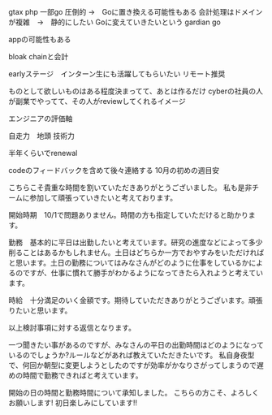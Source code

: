 gtax
php 一部go 圧倒的 →　Goに置き換える可能性もある
会計処理はドメインが複雑　→　静的にしたい
Goに変えていきたいという
gardian
go

appの可能性もある

bloak chainと会計








earlyステージ　インターン生にも活躍してもらいたい
リモート推奨

ものとして欲しいものはある程度決まってて、あとは作るだけ
cyberの社員の人が副業でやってて、その人がreviewしてくれるイメージ

エンジニアの評価軸

自走力　地頭
技術力

半年くらいでrenewal

codeのフィードバックを含めて後々連絡する
10月の初めの週目安


こちらこそ貴重な時間を割いていただきありがとうございました。
私も是非チームに参加して頑張っていきたいと考えております。

開始時期　10/1で問題ありません。時間の方も指定していただけると助かります。

勤務　基本的に平日は出勤したいと考えています。研究の進度などによって多少削ることはあるかもしれません。土日はどちらか一方でおやすみをいただければと思います。土日の勤務についてはみなさんがどのように仕事をしているかによるのですが、仕事に慣れて勝手がわかるようになってきたら入れようと考えています。

時給　十分満足のいく金額です。期待していただきありがとうございます。頑張りたいと思います。

以上検討事項に対する返信となります。

一つ聞きたい事があるのですが、みなさんの平日の出勤時間はどのようになっているのでしょうか?ルールなどがあれば教えていただきたいです。
私自身夜型で、何回か朝型に変更しようとしたのですが効率がかなりさがってしまうので遅めの時間で勤務できればと考えています。



開始の日の時間と勤務時間について承知しました。
こちらの方こそ、よろしくお願いします!
初日楽しみにしています!!
